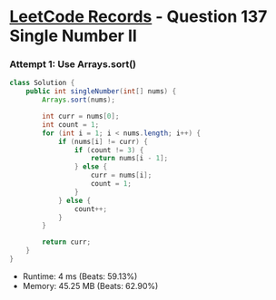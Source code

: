 # [LeetCode Records](../README.md) - Question 137 Single Number II

### Attempt 1: Use Arrays.sort()
```java
class Solution {
    public int singleNumber(int[] nums) {
        Arrays.sort(nums);

        int curr = nums[0];
        int count = 1;
        for (int i = 1; i < nums.length; i++) {
            if (nums[i] != curr) {
                if (count != 3) {
                    return nums[i - 1];
                } else {
                    curr = nums[i];
                    count = 1;
                }
            } else {
                count++;
            }
        }

        return curr;
    }
}
```
- Runtime: 4 ms (Beats: 59.13%)
- Memory: 45.25 MB (Beats: 62.90%)

<br>
